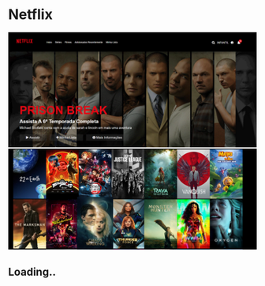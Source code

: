# Netflix

![Começo](https://github.com/AlexDeSaran/Netflix/blob/main/Images/Capturar.PNG)
![Começo](https://github.com/AlexDeSaran/Netflix/blob/main/Images/Capturar1.PNG)

## Loading..